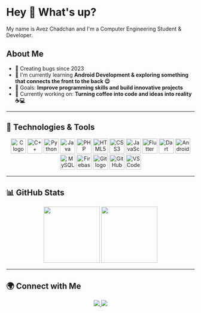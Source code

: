# Hey 👋 What's up?

My name is Avez Chadchan and I'm a Computer Engineering Student & Developer.

## About Me
- 🐞 Creating bugs since 2023
- 🌱 I'm currently learning **Android Development & exploring something that connects the front to the back 😉**
- 🎯 Goals: **Improve programming skills and build innovative projects**
- 🚀 Currently working on: **Turning coffee into code and ideas into reality ☕💻**

---

## 🔧 Technologies & Tools  

<p align="center">
  <img src="https://cdn.jsdelivr.net/gh/devicons/devicon/icons/c/c-original.svg" height="40" alt="C logo"/></a>
  <a href="#"><img src="https://cdn.jsdelivr.net/gh/devicons/devicon/icons/cplusplus/cplusplus-original.svg" height="40" alt="C++ logo"/></a>
  <a href="#"><img src="https://cdn.jsdelivr.net/gh/devicons/devicon/icons/python/python-original.svg" height="40" alt="Python logo"/></a>
  <a href="#"><img src="https://cdn.jsdelivr.net/gh/devicons/devicon/icons/java/java-original.svg" height="40" alt="Java logo"/></a>
  <a href="#"><img src="https://cdn.jsdelivr.net/gh/devicons/devicon/icons/php/php-original.svg" height="40" alt="PHP logo"/></a>
  <a href="#"><img src="https://cdn.jsdelivr.net/gh/devicons/devicon/icons/html5/html5-original.svg" height="40" alt="HTML5 logo"/></a>
  <a href="#"><img src="https://cdn.jsdelivr.net/gh/devicons/devicon/icons/css3/css3-original.svg" height="40" alt="CSS3 logo"/></a>
  <a href="#"><img src="https://cdn.jsdelivr.net/gh/devicons/devicon/icons/javascript/javascript-original.svg" height="40" alt="JavaScript logo"/></a>
  <a href="#"><img src="https://cdn.jsdelivr.net/gh/devicons/devicon/icons/flutter/flutter-original.svg" height="40" alt="Flutter logo"/></a>
  <a href="#"><img src="https://cdn.jsdelivr.net/gh/devicons/devicon/icons/dart/dart-original.svg" height="40" alt="Dart logo"/></a>
  <a href="#"><img src="https://cdn.jsdelivr.net/gh/devicons/devicon/icons/android/android-original.svg" height="40" alt="Android logo"/></a>
  <a href="#"><img src="https://cdn.jsdelivr.net/gh/devicons/devicon/icons/mysql/mysql-original.svg" height="40" alt="MySQL logo"/></a>
  <a href="#"><img src="https://cdn.jsdelivr.net/gh/devicons/devicon/icons/firebase/firebase-plain.svg" height="40" alt="Firebase logo"/></a>
  <a href="#"><img src="https://cdn.jsdelivr.net/gh/devicons/devicon/icons/git/git-original.svg" height="40" alt="Git logo"/></a>
  <a href="#"><img src="https://cdn.jsdelivr.net/gh/devicons/devicon/icons/github/github-original.svg" height="40" alt="GitHub logo"/></a>
  <a href="#"><img src="https://cdn.jsdelivr.net/gh/devicons/devicon/icons/vscode/vscode-original.svg" height="40" alt="VS Code logo"/></a>

</p>

---

## 📊 GitHub Stats  
<p align="center">
  <img src="https://github-readme-stats.vercel.app/api?username=AvezChadchan&show_icons=true&theme=midnight-purple&include_all_commits=true" height="150"/>
  <img src="https://github-readme-stats.vercel.app/api/top-langs/?username=AvezChadchan&layout=compact&theme=midnight-purple" height="150"/>
</p>

---

## 🌍 Connect with Me  
<p align="center">
  <a href="https://www.linkedin.com/in/avez-chadchan-924040276">
    <img src="https://img.shields.io/badge/LinkedIn-%230077B5.svg?style=for-the-badge&logo=linkedin&logoColor=white">
  </a>
  <a href="https://github.com/AvezChadchan">
    <img src="https://img.shields.io/badge/GitHub-%2312100E.svg?style=for-the-badge&logo=github&logoColor=white">
  </a>
</p>
